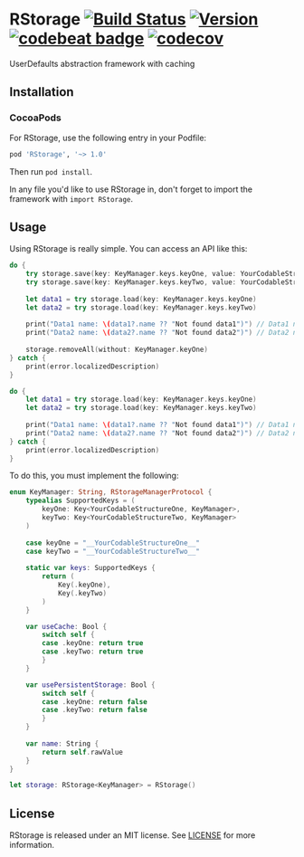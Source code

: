 # RStorage [![Build Status](https://travis-ci.com/three-man-army/RStorage.svg?branch=master)](https://travis-ci.com/three-man-army/RStorage) [![Version](https://img.shields.io/cocoapods/v/RStorage.svg?style=flat)](https://cocoapods.org/pods/RStorage) [![codebeat badge](https://codebeat.co/badges/b4d848ef-9276-4b4d-8ac2-8dcff3b4b7aa)](https://codebeat.co/projects/github-com-puasonych-rstorage-master) [![codecov](https://codecov.io/gh/Puasonych/RStorage/branch/master/graph/badge.svg)](https://codecov.io/gh/Puasonych/RStorage)

UserDefaults abstraction framework with caching

## Installation

### CocoaPods

For RStorage, use the following entry in your Podfile:

```rb
pod 'RStorage', '~> 1.0'
```

Then run `pod install`.

In any file you'd like to use RStorage in, don't forget to
import the framework with `import RStorage`.

## Usage

Using RStorage is really simple. You can access an API like this:

```swift
do {
    try storage.save(key: KeyManager.keys.keyOne, value: YourCodableStructureOne(name: "Struct1"))
    try storage.save(key: KeyManager.keys.keyTwo, value: YourCodableStructureTwo(name: "Struct2"))
    
    let data1 = try storage.load(key: KeyManager.keys.keyOne)
    let data2 = try storage.load(key: KeyManager.keys.keyTwo)
    
    print("Data1 name: \(data1?.name ?? "Not found data1")") // Data1 name: Struct1
    print("Data2 name: \(data2?.name ?? "Not found data2")") // Data2 name: Struct2
    
    storage.removeAll(without: KeyManager.keyOne)
} catch {
    print(error.localizedDescription)
}

do {
    let data1 = try storage.load(key: KeyManager.keys.keyOne)
    let data2 = try storage.load(key: KeyManager.keys.keyTwo)
    
    print("Data1 name: \(data1?.name ?? "Not found data1")") // Data1 name: Struct1
    print("Data2 name: \(data2?.name ?? "Not found data2")") // Data2 name: Not found data2
} catch {
    print(error.localizedDescription)
}
```

To do this, you must implement the following:

```swift
enum KeyManager: String, RStorageManagerProtocol {
    typealias SupportedKeys = (
        keyOne: Key<YourCodableStructureOne, KeyManager>,
        keyTwo: Key<YourCodableStructureTwo, KeyManager>
    )
    
    case keyOne = "__YourCodableStructureOne__"
    case keyTwo = "__YourCodableStructureTwo__"
    
    static var keys: SupportedKeys {
        return (
            Key(.keyOne),
            Key(.keyTwo)
        )
    }

    var useCache: Bool {
        switch self {
        case .keyOne: return true
        case .keyTwo: return true
        }
    }

    var usePersistentStorage: Bool {
        switch self {
        case .keyOne: return false
        case .keyTwo: return false
        }
    }
    
    var name: String {
        return self.rawValue
    }
}

let storage: RStorage<KeyManager> = RStorage()
```

## License

RStorage is released under an MIT license. See [LICENSE](https://github.com/Puasonych/RStorage/blob/master/LICENSE) for more information.
